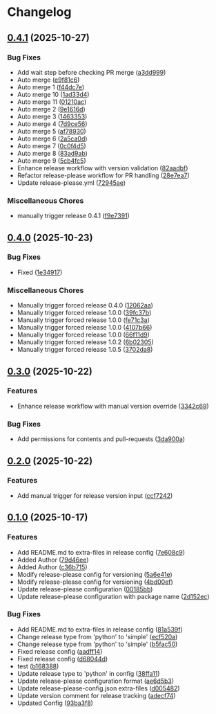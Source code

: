 # Changelog

## [0.4.1](https://github.com/manikandan1293/my-personal-repo/compare/v0.4.0...v0.4.1) (2025-10-27)


### Bug Fixes

* Add wait step before checking PR merge ([a3dd999](https://github.com/manikandan1293/my-personal-repo/commit/a3dd9990fa53f67f4ebfb7f7c44358a5d3f629c9))
* Auto merge ([e9f81c6](https://github.com/manikandan1293/my-personal-repo/commit/e9f81c6a0d9a7bdc844e89047a90daf29d10de67))
* Auto merge 1 ([f44dc7e](https://github.com/manikandan1293/my-personal-repo/commit/f44dc7ebfc5f7394c7363e715eaf1bcad7fdf106))
* Auto merge 10 ([1ad33d4](https://github.com/manikandan1293/my-personal-repo/commit/1ad33d4caf3d4e6a4bd6a0980cf97817ff9cd715))
* Auto merge 11 ([01210ac](https://github.com/manikandan1293/my-personal-repo/commit/01210ac1ab2519f20cdd601f64f161316b074a84))
* Auto merge 2 ([9e1616d](https://github.com/manikandan1293/my-personal-repo/commit/9e1616d0c587a446863dafb9dbc236c448e065a2))
* Auto merge 3 ([1463353](https://github.com/manikandan1293/my-personal-repo/commit/14633533b0f0438571f393bffc81cb240f65cb73))
* Auto merge 4 ([7d9ce56](https://github.com/manikandan1293/my-personal-repo/commit/7d9ce5608c9109346061db2c4660709ffab3e962))
* Auto merge 5 ([af78930](https://github.com/manikandan1293/my-personal-repo/commit/af789309561cd76727a4967f34f7d69e6e6b884a))
* Auto merge 6 ([2a5ca0d](https://github.com/manikandan1293/my-personal-repo/commit/2a5ca0df47537927dc6cbe7f25a73c9d3454b019))
* Auto merge 7 ([0c0f4d5](https://github.com/manikandan1293/my-personal-repo/commit/0c0f4d57081c7ccf795ccea04b6882bf2714a515))
* Auto merge 8 ([83ad9ab](https://github.com/manikandan1293/my-personal-repo/commit/83ad9ab7ec749bf072230fa6597b0811273ac112))
* Auto merge 9 ([5cb4fc5](https://github.com/manikandan1293/my-personal-repo/commit/5cb4fc58fa816421cc5d9818e99a3b18f3c19d24))
* Enhance release workflow with version validation ([82aadbf](https://github.com/manikandan1293/my-personal-repo/commit/82aadbfe3c1786def647dbf319203c9a5dd537b3))
* Refactor release-please workflow for PR handling ([28e7ea7](https://github.com/manikandan1293/my-personal-repo/commit/28e7ea7e7c1cc98655868a99f1771c3283480688))
* Update release-please.yml ([72945ae](https://github.com/manikandan1293/my-personal-repo/commit/72945ae423f3e3d10e532d2cb72ca51ee25342b3))


### Miscellaneous Chores

* manually trigger release 0.4.1 ([f9e7391](https://github.com/manikandan1293/my-personal-repo/commit/f9e739128e7d541c6ee48aa39bdee75a0f7f816c))

## [0.4.0](https://github.com/manikandan1293/my-personal-repo/compare/v0.3.0...v0.4.0) (2025-10-23)


### Bug Fixes

* Fixed ([1e34917](https://github.com/manikandan1293/my-personal-repo/commit/1e34917b32ac45e33ef19172a85a8c86886c9ba4))


### Miscellaneous Chores

* Manually trigger forced release 0.4.0 ([12062aa](https://github.com/manikandan1293/my-personal-repo/commit/12062aaa88b98a84dee9f879ef80fd7947c86f33))
* Manually trigger forced release 1.0.0 ([39fc37b](https://github.com/manikandan1293/my-personal-repo/commit/39fc37ba7e2b21ef781e46dc144e212f95d261d2))
* Manually trigger forced release 1.0.0 ([fe71c3a](https://github.com/manikandan1293/my-personal-repo/commit/fe71c3adf07b3a720976b37a035849df15295076))
* Manually trigger forced release 1.0.0 ([4107b66](https://github.com/manikandan1293/my-personal-repo/commit/4107b66bfb05a82300e3b08cdc0720c868b494d6))
* Manually trigger forced release 1.0.0 ([66f11d9](https://github.com/manikandan1293/my-personal-repo/commit/66f11d9c31be51508a6ad9120a9d3acc4bd4ddcb))
* Manually trigger forced release 1.0.2 ([6b02305](https://github.com/manikandan1293/my-personal-repo/commit/6b02305319ac6bdc16846b54d99adf08f5284800))
* Manually trigger forced release 1.0.5 ([3702da8](https://github.com/manikandan1293/my-personal-repo/commit/3702da8b0408163ca9496aa37ce1a7ac5c1a957c))

## [0.3.0](https://github.com/manikandan1293/my-personal-repo/compare/v0.2.0...v0.3.0) (2025-10-22)


### Features

* Enhance release workflow with manual version override ([3342c69](https://github.com/manikandan1293/my-personal-repo/commit/3342c694b3061df90ff8e606ecbdf2646559ee5b))


### Bug Fixes

* Add permissions for contents and pull-requests ([3da900a](https://github.com/manikandan1293/my-personal-repo/commit/3da900a78b22477e8677d17ecbfb01ec1e41d4e7))

## [0.2.0](https://github.com/manikandan1293/my-personal-repo/compare/v0.1.0...v0.2.0) (2025-10-22)


### Features

* Add manual trigger for release version input ([ccf7242](https://github.com/manikandan1293/my-personal-repo/commit/ccf72429d8d9bf6f1c7238565fd111068e2d9b50))

## [0.1.0](https://github.com/manikandan1293/my-personal-repo/compare/v0.0.1...v0.1.0) (2025-10-17)


### Features

* Add README.md to extra-files in release config ([7e608c9](https://github.com/manikandan1293/my-personal-repo/commit/7e608c9b52f0352bfe2199f4fa151d28808da282))
* Added Author ([79d46ee](https://github.com/manikandan1293/my-personal-repo/commit/79d46ee355f9343788086dd992bb68e60a416ce9))
* Added Author ([c36b715](https://github.com/manikandan1293/my-personal-repo/commit/c36b7156167da89daffb654c91cf737134b88fae))
* Modify release-please config for versioning ([5a6e41e](https://github.com/manikandan1293/my-personal-repo/commit/5a6e41e7139016d4377fe2226b80091263c40e57))
* Modify release-please config for versioning ([4bd00ef](https://github.com/manikandan1293/my-personal-repo/commit/4bd00ef1abb9676c28c2a8e0aabd396e82ed70af))
* Update release-please configuration ([00185bb](https://github.com/manikandan1293/my-personal-repo/commit/00185bbdae0433f451ddfac3713815612e2504c9))
* Update release-please configuration with package name ([2d152ec](https://github.com/manikandan1293/my-personal-repo/commit/2d152ecaeea39565f6a567095bc053540b053502))


### Bug Fixes

* Add README.md to extra-files in release config ([81a539f](https://github.com/manikandan1293/my-personal-repo/commit/81a539fbbae9cb958ce299a60202094b38df17df))
* Change release type from 'python' to 'simple' ([ecf520a](https://github.com/manikandan1293/my-personal-repo/commit/ecf520ae0350c8146827f8cd9b6a5c6a245f48da))
* Change release type from 'python' to 'simple' ([b5fac50](https://github.com/manikandan1293/my-personal-repo/commit/b5fac50d15789a0c66b3263f0bd073033b9bf586))
* Fixed release config ([aadff14](https://github.com/manikandan1293/my-personal-repo/commit/aadff14f3d1eaf8113a357669ebf7765390b5074))
* Fixed release config ([d68044d](https://github.com/manikandan1293/my-personal-repo/commit/d68044d0aceb9c2cca9a0d7e0df2bffce8ecee22))
* test ([b168388](https://github.com/manikandan1293/my-personal-repo/commit/b1683886e0cd861daee1ec0c32d1cb5fb237be25))
* Update release type to 'python' in config ([38ffa11](https://github.com/manikandan1293/my-personal-repo/commit/38ffa11bacb26180679599677a068c30e6c0cbdc))
* Update release-please configuration format ([ae6d5b3](https://github.com/manikandan1293/my-personal-repo/commit/ae6d5b39c50aa69ce67e66337083ad4c3b01ada5))
* Update release-please-config.json extra-files ([d005482](https://github.com/manikandan1293/my-personal-repo/commit/d005482c414638605fff57230f217910ef6f2595))
* Update version comment for release tracking ([adecf74](https://github.com/manikandan1293/my-personal-repo/commit/adecf749a1efbc6899ca30aca2b622640408a177))
* Updated Config ([93ba3f8](https://github.com/manikandan1293/my-personal-repo/commit/93ba3f86286a248d06d0bd9e1b88aab59468e02e))
